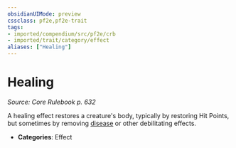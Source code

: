 ```yaml
---
obsidianUIMode: preview
cssclass: pf2e,pf2e-trait
tags:
- imported/compendium/src/pf2e/crb
- imported/trait/category/effect
aliases: ["Healing"]
---
```

# Healing  
*Source: Core Rulebook p. 632*  

A healing effect restores a creature's body, typically by restoring Hit Points, but sometimes by removing [disease](rules/traits/disease.md) or other debilitating effects.

- **Categories**: Effect